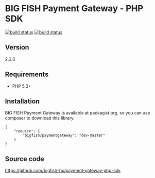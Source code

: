 # BIG FISH Payment Gateway - PHP SDK

[![build status](http://ci.bigfish.hu/projects/62/status.png?ref=master)](http://ci.bigfish.hu/projects/62/status.png?ref=master)
[![build status](http://ci.bigfish.hu/projects/62/status.png?ref=testing)](http://ci.bigfish.hu/projects/62/status.png?ref=testing)

## Version

2.3.0

## Requirements

 * PHP 5.3+

## Installation

BIG FISH Payment Gateway is available at packagist.org, so you can use composer to download this library.

```
{
    "require": {
        "bigfish/paymentgateway": "dev-master"
    }
}
```

## Source code

https://github.com/bigfish-hu/payment-gateway-php-sdk
